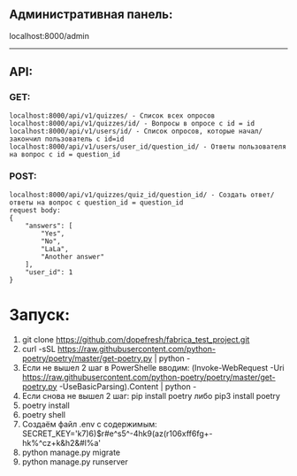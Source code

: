 ## __Административная панель__:
localhost:8000/admin

-----------------------
## __API__:

### GET:
    localhost:8000/api/v1/quizzes/ - Список всех опросов
    localhost:8000/api/v1/quizzes/id/ - Вопросы в опросе с id = id
    localhost:8000/api/v1/users/id/ - Список опросов, которые начал/закончил пользователь с id=id
    localhost:8000/api/v1/users/user_id/question_id/ - Ответы пользователя на вопрос с id = question_id

### POST:
    localhost:8000/api/v1/quizzes/quiz_id/question_id/ - Создать ответ/ответы на вопрос с question_id = question_id 
    request body:
    {
        "answers": [
            "Yes",
            "No",
            "LaLa",
            "Another answer"
        ],
        "user_id": 1
    }    

# Запуск: 
1. git clone https://github.com/dopefresh/fabrica_test_project.git
2. curl -sSL https://raw.githubusercontent.com/python-poetry/poetry/master/get-poetry.py | python -
2. Если не вышел 2 шаг в PowerShellе вводим:    (Invoke-WebRequest -Uri https://raw.githubusercontent.com/python-poetry/poetry/master/get-poetry.py -UseBasicParsing).Content | python - 
2. Если снова не вышел 2 шаг:  pip install poetry либо pip3 install poetry
3. poetry install
4. poetry shell
5. Создаём файл .env с содержимым: SECRET_KEY='k7)6)$r#e^s5^-4hk9(az(r106xff6fg+-hk%^cz+k&h2&#l%a'
6. python manage.py migrate
7. python manage.py runserver
